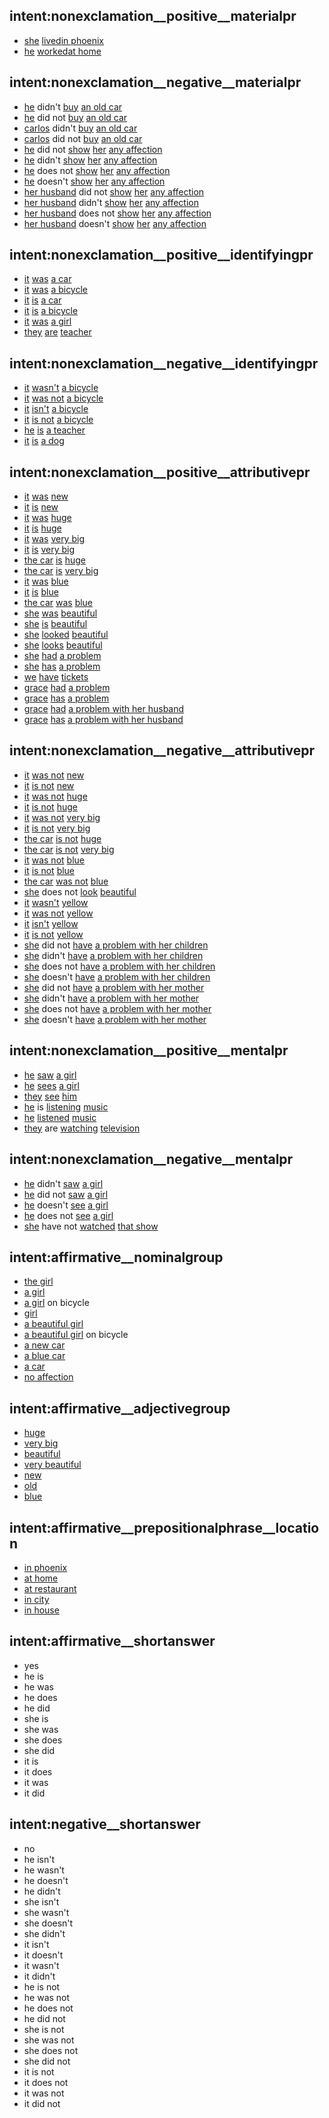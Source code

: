 ## intent:nonexclamation__positive__materialpr
- [she](actor) [lived](materialpr)[in phoenix](scope)
- [he](actor) [worked](materialpr)[at home](scope)

## intent:nonexclamation__negative__materialpr
- [he](actor) didn't [buy](materialpr) [an old car](goal)
- [he](actor) did not [buy](materialpr) [an old car](goal)
- [carlos](actor) didn't [buy](materialpr) [an old car](goal)
- [carlos](actor) did not [buy](materialpr) [an old car](goal)
- [he](actor) did not [show](materialpr) [her](beneficiary) [any affection](goal)
- [he](actor) didn't [show](materialpr) [her](beneficiary) [any affection](goal)
- [he](actor) does not [show](materialpr) [her](beneficiary) [any affection](goal)
- [he](actor) doesn't [show](materialpr) [her](beneficiary) [any affection](goal)
- [her husband](actor) did not [show](materialpr) [her](beneficiary) [any affection](goal)
- [her husband](actor) didn't [show](materialpr) [her](beneficiary) [any affection](goal)
- [her husband](actor) does not [show](materialpr) [her](beneficiary) [any affection](goal)
- [her husband](actor) doesn't [show](materialpr) [her](beneficiary) [any affection](goal)

## intent:nonexclamation__positive__identifyingpr
- [it](identified) [was](identifyingpr) [a car](identifier)
- [it](identified) [was](identifyingpr) [a bicycle](identifier)
- [it](identified) [is](identifyingpr) [a car](identifier)
- [it](identified) [is](identifyingpr) [a bicycle](identifier)
- [it](identified) [was](identifyingpr) [a girl](identifier)
- [they](identified) [are](identifyingpr) [teacher](identifier)

## intent:nonexclamation__negative__identifyingpr
- [it](identified) [wasn't](identifyingpr) [a bicycle](identifier)
- [it](identified) [was not](identifyingpr) [a bicycle](identifier)
- [it](identified) [isn't](identifyingpr) [a bicycle](identifier)
- [it](identified) [is not](identifyingpr) [a bicycle](identifier)
- [he](identified) [is](identifyingpr) [a teacher](identifier)
- [it](identified) [is](identifyingpr) [a dog](identifier)

## intent:nonexclamation__positive__attributivepr
- [it](carrier) [was](attributivepr) [new](attribute)
- [it](carrier) [is](attributivepr) [new](attribute)
- [it](carrier) [was](attributivepr) [huge](attribute)
- [it](carrier) [is](attributivepr) [huge](attribute)
- [it](carrier) [was](attributivepr) [very big](attribute)
- [it](carrier) [is](attributivepr) [very big](attribute)
- [the car](carrier) [is](attributivepr) [huge](attribute)
- [the car](carrier) [is](attributivepr) [very big](attribute)
- [it](carrier) [was](attributivepr) [blue](attribute)
- [it](carrier) [is](attributivepr) [blue](attribute)
- [the car](carrier) [was](attributivepr) [blue](attribute)
- [she](carrier) [was](attributivepr) [beautiful](attribute)
- [she](carrier) [is](attributivepr) [beautiful](attribute)
- [she](carrier) [looked](attributivepr) [beautiful](attribute)
- [she](carrier) [looks](attributivepr) [beautiful](attribute)
- [she](carrier) [had](attributivepr) [a problem](attribute)
- [she](carrier) [has](attributivepr) [a problem](attribute)
- [we](carrier) [have](attributivepr) [tickets](attribute)
- [grace](carrier) [had](attributivepr) [a problem](attribute)
- [grace](carrier) [has](attributivepr) [a problem](attribute)
- [grace](carrier) [had](attributivepr) [a problem with her husband](attribute)
- [grace](carrier) [has](attributivepr) [a problem with her husband](attribute)

## intent:nonexclamation__negative__attributivepr
- [it](carrier) [was not](attributivepr) [new](attribute)
- [it](carrier) [is not](attributivepr) [new](attribute)
- [it](carrier) [was not](attributivepr) [huge](attribute)
- [it](carrier) [is not](attributivepr) [huge](attribute)
- [it](carrier) [was not](attributivepr) [very big](attribute)
- [it](carrier) [is not](attributivepr) [very big](attribute)
- [the car](carrier) [is not](attributivepr) [huge](attribute)
- [the car](carrier) [is not](attributivepr) [very big](attribute)
- [it](carrier) [was not](attributivepr) [blue](attribute)
- [it](carrier) [is not](attributivepr) [blue](attribute)
- [the car](carrier) [was not](attributivepr) [blue](attribute)
- [she](carrier) does not [look](attributivepr) [beautiful](attribute)
- [it](carrier) [wasn't](attributivepr) [yellow](attribute)
- [it](carrier) [was not](attributivepr) [yellow](attribute)
- [it](carrier) [isn't](attributivepr) [yellow](attribute)
- [it](carrier) [is not](attributivepr) [yellow](attribute)
- [she](carrier) did not [have](attributivepr) [a problem with her children](attribute)
- [she](carrier) didn't [have](attributivepr) [a problem with her children](attribute)
- [she](carrier) does not [have](attributivepr) [a problem with her children](attribute)
- [she](carrier) doesn't [have](attributivepr) [a problem with her children](attribute)
- [she](carrier) did not [have](attributivepr) [a problem with her mother](attribute)
- [she](carrier) didn't [have](attributivepr) [a problem with her mother](attribute)
- [she](carrier) does not [have](attributivepr) [a problem with her mother](attribute)
- [she](carrier) doesn't [have](attributivepr) [a problem with her mother](attribute)

## intent:nonexclamation__positive__mentalpr
- [he](senser) [saw](mentalpr) [a girl](phenomenon)
- [he](senser) [sees](mentalpr) [a girl](phenomenon)
- [they](senser) [see](mentalpr) [him](phenomenon)
- [he](senser) is [listening](mentalpr) [music](phenomenon)
- [he](senser) [listened](mentalpr) [music](phenomenon)
- [they](senser) are [watching](mentalpr) [television](phenomenon)

## intent:nonexclamation__negative__mentalpr
- [he](senser) didn't [saw](mentalpr) [a girl](phenomenon)
- [he](senser) did not [saw](mentalpr) [a girl](phenomenon)
- [he](senser) doesn't [see](mentalpr) [a girl](phenomenon)
- [he](senser) does not [see](mentalpr) [a girl](phenomenon)
- [she](senser) have not [watched](mentalpr) [that show](phenomenon)

## intent:affirmative__nominalgroup
- [the girl](nominalgrp)
- [a girl](nominalgrp)
- [a girl](nominalgrp) on bicycle
- [girl](nominalgrp)
- [a beautiful girl](nominalgrp)
- [a beautiful girl](nominalgrp) on bicycle
- [a new car](nominalgrp)
- [a blue car](nominalgrp)
- [a car](nominalgrp)
- [no affection](nominalgrp)

## intent:affirmative__adjectivegroup
- [huge](adjectivegrp)
- [very big](adjectivegrp)
- [beautiful](adjectivegrp)
- [very beautiful](adjectivegrp)
- [new](adjectivegrp)
- [old](adjectivegrp)
- [blue](adjectivegrp)

## intent:affirmative__prepositionalphrase__location
- [in phoenix](prepositionallocation)
- [at home](prepositionallocation)
- [at restaurant](prepositionallocation)
- [in city](prepositionallocation)
- [in house](prepositionallocation)

## intent:affirmative__shortanswer
- yes
- he is
- he was
- he does
- he did
- she is
- she was
- she does
- she did
- it is
- it does
- it was
- it did

## intent:negative__shortanswer
- no
- he isn't
- he wasn't
- he doesn't
- he didn't
- she isn't
- she wasn't
- she doesn't
- she didn't
- it isn't
- it doesn't
- it wasn't
- it didn't
- he is not
- he was not
- he does not
- he did not
- she is not
- she was not
- she does not
- she did not
- it is not
- it does not
- it was not
- it did not
